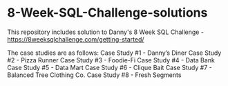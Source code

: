 # 8-Week-SQL-Challenge-solutions
This repository includes solution to Danny's 8 Week SQL Challenge - https://8weeksqlchallenge.com/getting-started/

The case studies are as follows:
Case Study #1 - Danny’s Diner
Case Study #2 - Pizza Runner
Case Study #3 - Foodie-Fi
Case Study #4 - Data Bank
Case Study #5 - Data Mart
Case Study #6 - Clique Bait
Case Study #7 - Balanced Tree Clothing Co.
Case Study #8 - Fresh Segments
